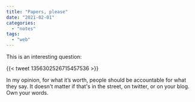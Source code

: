 ```yaml
---
title: "Papers, please"
date: "2021-02-01"
categories: 
  - "notes"
tags: 
  - "web"
---
```


This is an interesting question:

{{< tweet 1356302526715457536 >}}

In my opinion, for what it’s worth, people should be accountable for what they say. It doesn't matter if that's in the street, on twitter, or on your blog. Own your words.
